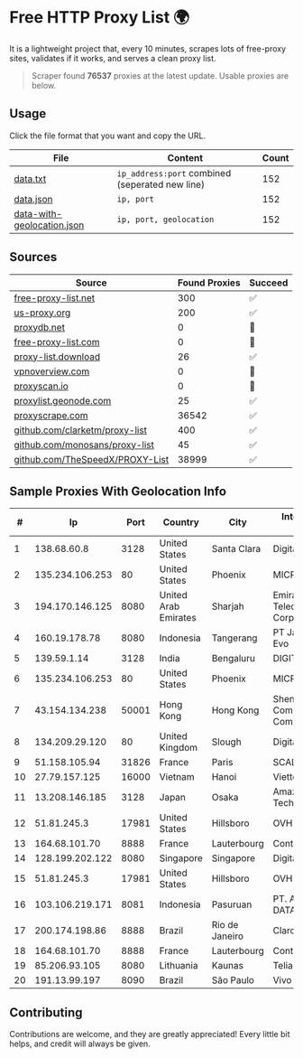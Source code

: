 
# Free HTTP Proxy List 🌍

It is a lightweight project that, every 10 minutes, scrapes lots of free-proxy sites, validates if it works, and serves a clean proxy list.


> Scraper found **76537** proxies at the latest update. Usable proxies are below.

## Usage

Click the file format that you want and copy the URL.


|File|Content|Count|
|----|-------|-----|
|[data.txt](https://raw.githubusercontent.com/themiralay/Proxy-List-World/master/data.txt)|`ip_address:port` combined (seperated new line)|152|
|[data.json](https://raw.githubusercontent.com/themiralay/Proxy-List-World/master/data.json)|`ip, port`|152|
|[data-with-geolocation.json](https://raw.githubusercontent.com/themiralay/Proxy-List-World/master/data-with-geolocation.json)|`ip, port, geolocation`|152|

## Sources

|Source|Found Proxies|Succeed|
|------|-------------|-------|
|[free-proxy-list.net](https://free-proxy-list.net)|300|✅|
|[us-proxy.org](https://www.us-proxy.org)|200|✅|
|[proxydb.net](http://proxydb.net)|0|🚫|
|[free-proxy-list.com](https://free-proxy-list.com/?page=&port=&type%5B%5D=http&type%5B%5D=https&up_time=0&search=Search)|0|🚫|
|[proxy-list.download](https://www.proxy-list.download/HTTP)|26|✅|
|[vpnoverview.com](https://vpnoverview.com/privacy/anonymous-browsing/free-proxy-servers)|0|🚫|
|[proxyscan.io](https://www.proxyscan.io)|0|🚫|
|[proxylist.geonode.com](https://proxylist.geonode.com/api/proxy-list?limit=300&page=1&sort_by=lastChecked&sort_type=desc&protocols=http,https)|25|✅|
|[proxyscrape.com](https://api.proxyscrape.com/v2/?request=displayproxies&protocol=http&timeout=10000&country=all&ssl=all&anonymity=all)|36542|✅|
|[github.com/clarketm/proxy-list](https://raw.githubusercontent.com/clarketm/proxy-list/master/proxy-list-raw.txt)|400|✅|
|[github.com/monosans/proxy-list](https://raw.githubusercontent.com/monosans/proxy-list/main/proxies/http.txt)|45|✅|
|[github.com/TheSpeedX/PROXY-List](https://raw.githubusercontent.com/TheSpeedX/PROXY-List/master/http.txt)|38999|✅|


## Sample Proxies With Geolocation Info

|#|Ip|Port|Country|City|Internet Service Provider|
|-|--|----|-------|----|-------------------------|
|1|138.68.60.8|3128|United States|Santa Clara|DigitalOcean, LLC|
|2|135.234.106.253|80|United States|Phoenix|MICROSOFT|
|3|194.170.146.125|8080|United Arab Emirates|Sharjah|Emirates Telecommunications Corporation|
|4|160.19.178.78|8080|Indonesia|Tangerang|PT Jaringan Cyber Evo|
|5|139.59.1.14|3128|India|Bengaluru|DIGITALOCEAN|
|6|135.234.106.253|80|United States|Phoenix|MICROSOFT|
|7|43.154.134.238|50001|Hong Kong|Hong Kong|Shenzhen Tencent Computer Systems Company Limited|
|8|134.209.29.120|80|United Kingdom|Slough|DigitalOcean, LLC|
|9|51.158.105.94|31826|France|Paris|SCALEWAY|
|10|27.79.157.125|16000|Vietnam|Hanoi|Viettel Corporation|
|11|13.208.146.185|3128|Japan|Osaka|Amazon Technologies Inc.|
|12|51.81.245.3|17981|United States|Hillsboro|OVH SAS|
|13|164.68.101.70|8888|France|Lauterbourg|Contabo GmbH|
|14|128.199.202.122|8080|Singapore|Singapore|DigitalOcean, LLC|
|15|51.81.245.3|17981|United States|Hillsboro|OVH SAS|
|16|103.106.219.171|8081|Indonesia|Pasuruan|PT. ARTHA LINTAS DATA MANDIRI|
|17|200.174.198.86|8888|Brazil|Rio de Janeiro|Claro S.A|
|18|164.68.101.70|8888|France|Lauterbourg|Contabo GmbH|
|19|85.206.93.105|8080|Lithuania|Kaunas|Telia Lietuva|
|20|191.13.99.197|8090|Brazil|São Paulo|Vivo|



## Contributing

Contributions are welcome, and they are greatly appreciated! Every
little bit helps, and credit will always be given.

